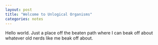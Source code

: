 ```yaml
---
layout: post
title: "Welcome to Unlogical Organisms"
categories: notes
---
```



Hello world. Just a place off the beaten path where I can beak off about whatever old nerds like me beak off about.